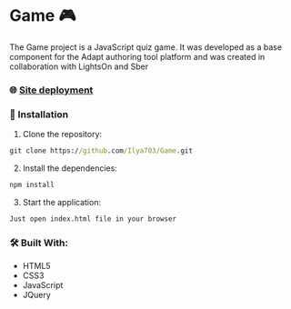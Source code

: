 # Game 🎮

The Game project is a JavaScript quiz game. It was developed as a base component for the Adapt authoring tool platform and was created in collaboration with LightsOn and Sber

### 🌐 [Site deployment](https://ilya703.github.io/Game/)

### 🚀 Installation

1. Clone the repository:

```cmd
git clone https://github.com/Ilya703/Game.git
```

2. Install the dependencies:

```cmd
npm install
```

3. Start the application:

```cmd
Just open index.html file in your browser
```

### 🛠️ Built With:

* HTML5
* CSS3
* JavaScript
* JQuery

